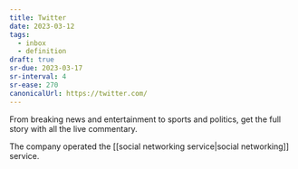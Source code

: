 ```yaml
---
title: Twitter
date: 2023-03-12
tags:
  - inbox
  - definition
draft: true
sr-due: 2023-03-17
sr-interval: 4
sr-ease: 270
canonicalUrl: https://twitter.com/
---
```


From breaking news and entertainment to sports and politics, get the full story
with all the live commentary.

The company operated the
[[social networking service|social networking]] service.

